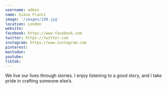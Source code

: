 ```yaml
---
username: admin
name: Giana Franci
image: '/images/100.jpg'
location: London
website:
facebook: https://www.facebook.com
twitter: https://twitter.com
instagram: https://www.instagram.com
pinterest:
mastodon:
youtube:
tiktok:
---
```

We live our lives through stories. I enjoy listening to a good story, and I take pride in crafting someone else’s.